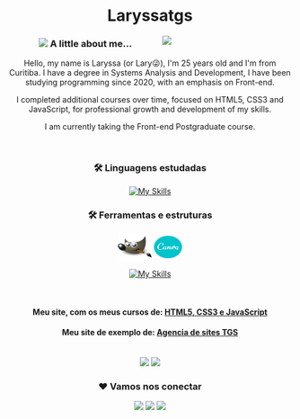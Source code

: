 <div align='center'> 

# Laryssatgs 

<img align='right' src="https://media.giphy.com/media/ieyl9zmCjO4b4t6qoY/giphy.gif" width="230">

### <img src="https://media.giphy.com/media/VgCDAzcKvsR6OM0uWg/giphy.gif" width="50"> A little about me...  

<p>Hello, my name is Laryssa (or Lary😜), I'm 25 years old and I'm from Curitiba. I have a degree in Systems Analysis and Development, I have been studying programming since 2020, with an emphasis on Front-end.</p>
<p>I completed additional courses over time, focused on HTML5, CSS3 and JavaScript, for professional growth and development of my skills.</p> 
<p>I am currently taking the Front-end Postgraduate course.</p>

<br>

### 🛠 Linguagens estudadas

[![My Skills](https://skillicons.dev/icons?i=html,css,js,python,php,mysql&theme=dark)](https://skillicons.dev) <!--c# é cs; c++ é cpp; java-->

<!--<div style="display: inline_block">
  <img align="center" alt="HTML" height="30" width="40" src="https://raw.githubusercontent.com/devicons/devicon/master/icons/html5/html5-original.svg"> 
  <img align="center" alt="CSS" height="30" width="40" src="https://raw.githubusercontent.com/devicons/devicon/master/icons/css3/css3-original.svg">
  <img align="center" alt="Js" height="30" width="40" src="https://raw.githubusercontent.com/devicons/devicon/master/icons/javascript/javascript-plain.svg">
  <img align="center" alt="Python" height="30" width="40" src="https://raw.githubusercontent.com/devicons/devicon/master/icons/python/python-original.svg">
  <img align="center" alt="PHP" height="50" width="60" src="https://raw.githubusercontent.com/devicons/devicon/master/icons/php/php-original.svg">
  <img align="center" alt="MySQL" height="40" width="40" src="https://raw.githubusercontent.com/devicons/devicon/master/icons/mysql/mysql-original.svg">
  <!--
  <img align="center" alt="Java" height="40" width="40" src="https://raw.githubusercontent.com/devicons/devicon/master/icons/java/java-original.svg" <img 
  src="https://cdn.jsdelivr.net/gh/devicons/devicon@latest/icons/trêsdsmax/trêsdsmax-original.svg" />
  <img align="center" alt="C#" height="35" width="45" src="https://raw.githubusercontent.com/devicons/devicon/master/icons/csharp/csharp-original.svg">
-->
  
 ### 🛠 Ferramentas e estruturas
 
  <div>
     <img align="center" alt="Gimp" height="50" width="60" src="https://raw.githubusercontent.com/devicons/devicon/master/icons/gimp/gimp-original.svg">
     <img align="center" alt="Canva" height="40" width="50" src="https://raw.githubusercontent.com/devicons/devicon/master/icons/canva/canva-original.svg">
   
  [![My Skills](https://skillicons.dev/icons?i=vscode,git,github)](https://skillicons.dev)
  </div>
  
 <!--Link para pegar outros emojis de tecnologia https://devicon.dev/-->
 <!--Link para pegar bagdes de redes sociais https://dev.to/envoy_/150-badges-for-github-pnk-->   
  
<!--<javacript style= "align= left">
  
  ```javascript 
const Larytgs = {
   pronouns: "she" | "her",
   code: [HTML, CSS, Javascript, Python, PHP, CSharp],
   technologies: {
      frontEnd: {
         HTML5,
         css.
         JS,
      },
      backEnd: {
         Python,
         PHP,
         csharp
      },
      databases: ["MySQL", "MySQL Workbench"]
   },
};
``` -->
  <br>

#### Meu site, com os meus cursos de: [HTML5, CSS3 e JavaScript](https://larytgs.github.io/HTML-CSS/)

#### Meu site de exemplo de: [Agencia de sites TGS](https://larytgs.github.io/Agencia_de_sites_TGS/)

  <br>
  
<div>
  <img height='180em' src='https://github-readme-stats.vercel.app/api?username=larytgs&show_icons=true&theme=dark&include_all_commits=true&count_private=true'/>
  <img height="180em" src="https://github-readme-stats.vercel.app/api/top-langs/?username=larytgs&layout=compact&langs_count=16&theme=dark"/>
</div>
  

### ❤ Vamos nos conectar 
<div> 
  <a href="https://www.linkedin.com/in/laryssa-tortato-7612961a9/" target="_blank"><img src="https://img.shields.io/badge/-LinkedIn-%230077B5?style=for-the-badge&logo=linkedin&logoColor=white"></a> 
  <a href="https://www.instagram.com/larytgs/" target="_blank"><img src="https://img.shields.io/badge/-Instagram-%23E4405F?style=for-the-badge&logo=instagram&logoColor=white"></a>
  <a href="https://www.facebook.com/profile.php?id=100005260008271" target="_blank"><img src="https://img.shields.io/badge/Facebook-1877F2?style=for-the-badge&logo=facebook&logoColor=white""></a> 
</div>

   <br>
   
<!--Links para criar gifs: https://ezgif.com/maker-->
<!--![ezgif com-animated-gif-maker](https://github.com/Larytgs/Larytgs/assets/149098968/d2c34962-9f50-4db9-bb38-061f28d7d84b)  ![snake gif](https://github.com/larytgs/larytgs/blob/output/github-contribution-grid-snake.svg)

<div align="center">
  <img  src="https://github.com/Larytgs//Larytgs/animaçao/snake.gif"
       alt="snake" />
</div>-->
